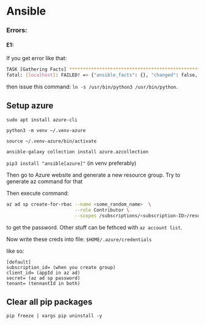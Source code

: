 # Ansible


### Errors:

#### E1:

If you get error like that:
```bash
TASK [Gathering Facts] **************************************************************************************************************************************************************
fatal: [localhost]: FAILED! => {"ansible_facts": {}, "changed": false, "failed_modules": {"ansible.legacy.setup": {"ansible_facts": {"discovered_interpreter_python": "/usr/bin/python3"}, "failed": true, "module_stderr": "sudo: a password is required\n", "module_stdout": "", "msg": "MODULE FAILURE\nSee stdout/stderr for the exact error", "rc": 1}}, "msg": "The following modules failed to execute: ansible.legacy.setup\n"}
```

then issue this command: `ln -s /usr/bin/python3 /usr/bin/python`.


## Setup azure

`sudo apt install azure-cli`

`python3 -m venv ~/.venv-azure`

`source ~/.venv-azure/bin/activate`

`ansible-galaxy collection install azure.azcollection`

`pip3 install "ansible[azure]"` (in venv preferably)

Then go to Azure website and generate a new resource group.
Try to generate az command for that

Then execute command:

```bash
az ad sp create-for-rbac --name <some_random_name>  \
                         --role Contributor \
                         --scopes /subscriptions/<subscription-ID>/resourceGroups/<resource-group-name>
```
to get the password. Other stuff can be fethced with  `az account list`.


Now write these creds into file:
`$HOME/.azure/credentials`

like so:
```
[default]
subscription_id= (when you create group)
client_id= (appId in az ad)
secret= (az ad sp password)
tenant= (tennantId in both)
```

## Clear all pip packages

`pip freeze | xargs pip uninstall -y`
